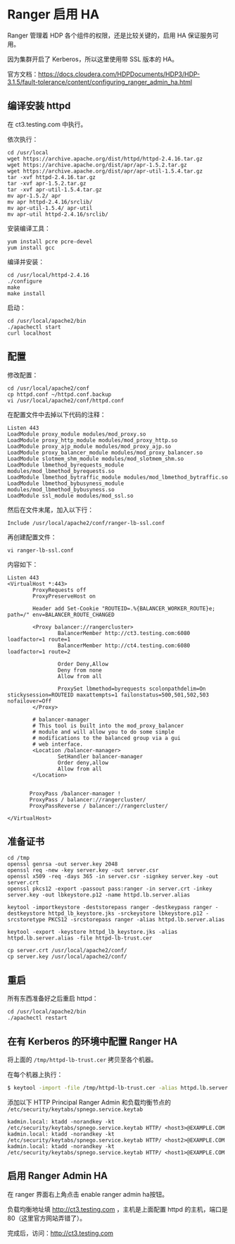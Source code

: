 # Ranger 启用 HA

Ranger 管理着 HDP 各个组件的权限，还是比较关键的，启用 HA 保证服务可用。

因为集群开启了 Kerberos，所以这里使用带 SSL 版本的 HA。

官方文档：https://docs.cloudera.com/HDPDocuments/HDP3/HDP-3.1.5/fault-tolerance/content/configuring_ranger_admin_ha.html



## 编译安装 httpd

在 ct3.testing.com 中执行。

依次执行：

```
cd /usr/local
wget https://archive.apache.org/dist/httpd/httpd-2.4.16.tar.gz
wget https://archive.apache.org/dist/apr/apr-1.5.2.tar.gz 
wget https://archive.apache.org/dist/apr/apr-util-1.5.4.tar.gz
tar -xvf httpd-2.4.16.tar.gz
tar -xvf apr-1.5.2.tar.gz 
tar -xvf apr-util-1.5.4.tar.gz
mv apr-1.5.2/ apr
mv apr httpd-2.4.16/srclib/ 
mv apr-util-1.5.4/ apr-util
mv apr-util httpd-2.4.16/srclib/
```

安装编译工具：

```
yum install pcre pcre-devel
yum install gcc
```

编译并安装：

```
cd /usr/local/httpd-2.4.16
./configure
make
make install
```

启动：

```
cd /usr/local/apache2/bin
./apachectl start
curl localhost
```

## 配置

修改配置：

```
cd /usr/local/apache2/conf
cp httpd.conf ~/httpd.conf.backup
vi /usr/local/apache2/conf/httpd.conf
```

在配置文件中去掉以下代码的注释：

```
Listen 443
LoadModule proxy_module modules/mod_proxy.so
LoadModule proxy_http_module modules/mod_proxy_http.so
LoadModule proxy_ajp_module modules/mod_proxy_ajp.so
LoadModule proxy_balancer_module modules/mod_proxy_balancer.so
LoadModule slotmem_shm_module modules/mod_slotmem_shm.so
LoadModule lbmethod_byrequests_module modules/mod_lbmethod_byrequests.so
LoadModule lbmethod_bytraffic_module modules/mod_lbmethod_bytraffic.so
LoadModule lbmethod_bybusyness_module modules/mod_lbmethod_bybusyness.so
LoadModule ssl_module modules/mod_ssl.so
```

然后在文件末尾，加入以下行：

```
Include /usr/local/apache2/conf/ranger-lb-ssl.conf
```

再创建配置文件：

```
vi ranger-lb-ssl.conf
```

内容如下：

```
Listen 443
<VirtualHost *:443>
        ProxyRequests off
        ProxyPreserveHost on

        Header add Set-Cookie "ROUTEID=.%{BALANCER_WORKER_ROUTE}e; path=/" env=BALANCER_ROUTE_CHANGED

        <Proxy balancer://rangercluster>
                BalancerMember http://ct3.testing.com:6080 loadfactor=1 route=1
                BalancerMember http://ct4.testing.com:6080 loadfactor=1 route=2

                Order Deny,Allow
                Deny from none
                Allow from all

                ProxySet lbmethod=byrequests scolonpathdelim=On stickysession=ROUTEID maxattempts=1 failonstatus=500,501,502,503 nofailover=Off
        </Proxy>

        # balancer-manager
        # This tool is built into the mod_proxy_balancer
        # module and will allow you to do some simple
        # modifications to the balanced group via a gui
        # web interface.
        <Location /balancer-manager>
                SetHandler balancer-manager
                Order deny,allow
                Allow from all
        </Location>


       ProxyPass /balancer-manager !
       ProxyPass / balancer://rangercluster/
       ProxyPassReverse / balancer://rangercluster/

</VirtualHost>
```



## 准备证书

```
cd /tmp
openssl genrsa -out server.key 2048
openssl req -new -key server.key -out server.csr
openssl x509 -req -days 365 -in server.csr -signkey server.key -out server.crt
openssl pkcs12 -export -passout pass:ranger -in server.crt -inkey server.key -out lbkeystore.p12 -name httpd.lb.server.alias

keytool -importkeystore -deststorepass ranger -destkeypass ranger -destkeystore httpd_lb_keystore.jks -srckeystore lbkeystore.p12 -srcstoretype PKCS12 -srcstorepass ranger -alias httpd.lb.server.alias

keytool -export -keystore httpd_lb_keystore.jks -alias httpd.lb.server.alias -file httpd-lb-trust.cer
```



```
cp server.crt /usr/local/apache2/conf/
cp server.key /usr/local/apache2/conf/
```



## 重启

所有东西准备好之后重启 httpd：

```
cd /usr/local/apache2/bin
./apachectl restart
```



## 在有 Kerberos 的环境中配置 Ranger HA

将上面的 `/tmp/httpd-lb-trust.cer` 拷贝至各个机器。

在每个机器上执行：

```bash
$ keytool -import -file /tmp/httpd-lb-trust.cer -alias httpd.lb.server.alias -keystore /etc/ranger/usersync/conf/mytruststore.jks -storepass changeit
```

添加以下 HTTP Principal Ranger Admin 和负载均衡节点的 `/etc/security/keytabs/spnego.service.keytab`

```
kadmin.local: ktadd -norandkey -kt /etc/security/keytabs/spnego.service.keytab HTTP/ <host3>@EXAMPLE.COM
kadmin.local: ktadd -norandkey -kt /etc/security/keytabs/spnego.service.keytab HTTP/ <host2>@EXAMPLE.COM
kadmin.local: ktadd -norandkey -kt /etc/security/keytabs/spnego.service.keytab HTTP/ <host1>@EXAMPLE.COM
```





## 启用 Ranger Admin HA

在 ranger 界面右上角点击 enable ranger admin ha按钮。

负载均衡地址填 http://ct3.testing.com ，主机是上面配置 httpd 的主机，端口是 80（这里官方网站弄错了）。

完成后，访问：http://ct3.testing.com













